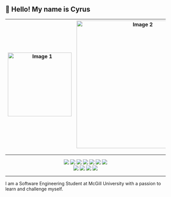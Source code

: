 ## :wave: Hello! My name is Cyrus

<div align="center">

| <img src="https://github-readme-stats.vercel.app/api?username=cfung89&show_icons=true&locale=en&theme=radical&rank_icon=github" alt="Image 1" height="200"> | <img src="https://github-readme-stats.vercel.app/api/top-langs/?username=cfung89&layout=pie&theme=radical&langs_count=8&hide=css,html,vim%20script" alt="Image 2" height="400"> |
|---------------------------------------------------|---------------------------------------------------|

</div>


---

<div align="middle">
  <img src="https://img.shields.io/badge/python-3670A0?style=for-the-badge&logo=python&logoColor=ffdd54" />
  <img src="https://img.shields.io/badge/go-%2300ADD8.svg?style=for-the-badge&logo=go&logoColor=white" />
  <img src="https://img.shields.io/badge/typescript-%23007ACC.svg?style=for-the-badge&logo=typescript&logoColor=white" />
  <img src="https://img.shields.io/badge/c-%2300599C.svg?style=for-the-badge&logo=c&logoColor=white" />
  <img src="https://img.shields.io/badge/java-%23ED8B00.svg?style=for-the-badge&logo=openjdk&logoColor=white" />
  <img src="https://img.shields.io/badge/elixir-%234B275F.svg?style=for-the-badge&logo=elixir&logoColor=white" />
  <img src="https://img.shields.io/badge/bash-%23121011.svg?style=for-the-badge&logo=gnu-bash&logoColor=white" />
  <!-- <img src="https://img.shields.io/badge/javascript-%23323330.svg?style=for-the-badge&logo=javascript&logoColor=%23F7DF1E" /> -->
</div>

<div align="middle">
  <img src="https://img.shields.io/badge/react-%2320232a.svg?style=for-the-badge&logo=react&logoColor=%2361DAFB" />
  <img src="https://img.shields.io/badge/NeoVim-%2357A143.svg?&style=for-the-badge&logo=neovim&logoColor=white" />
  <img src="https://img.shields.io/badge/Arch%20Linux-1793D1?logo=arch-linux&logoColor=fff&style=for-the-badge" />
  <img src="https://img.shields.io/badge/git-%23F05033.svg?style=for-the-badge&logo=git&logoColor=white" />
</div>

---

I am a Software Engineering Student at McGill University with a passion to learn and challenge myself.
